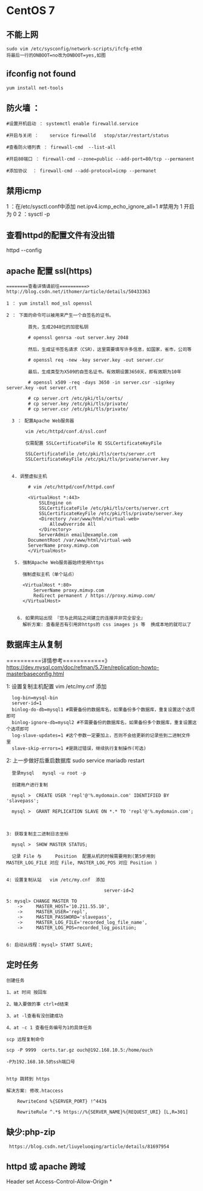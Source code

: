 # CentOS 7

## 不能上网

    sudo vim /etc/sysconfig/network-scripts/ifcfg-eth0
    将最后一行的ONBOOT=no改为ONBOOT=yes,如图

## ifconfig not found
    yum install net-tools

## 防火墙 ： 

```shell
#设置开机启动 ： systemctl enable firewalld.service        

#开启与关闭 ：    service firewalld   stop/star/restart/status

#查看防火墙列表 ： firewall-cmd  --list-all

#开启80端口 ： firewall-cmd --zone=public --add-port=80/tcp --permanent

#添加协议  ： firewall-cmd --add-protocol=icmp --permanet

```

## 禁用icmp
  1 ：在/etc/sysctl.conf中添加 net.ipv4.icmp_echo_ignore_all=1 #禁用为 1 开启为 0
  2 ：sysctl -p    

##  查看httpd的配置文件有没出错
  httpd --config

##  apache 配置 ssl(https)

    ========查看详情请前往==========> http://blog.csdn.net/ithomer/article/details/50433363

    1 ： yum install mod_ssl openssl

    2 ： 下面的命令可以被用来产生一个自签名的证书。

            首先，生成2048位的加密私钥

            # openssl genrsa -out server.key 2048

            然后，生成证书签名请求（CSR），这里需要填写许多信息，如国家，省市，公司等

            # openssl req -new -key server.key -out server.csr

            最后，生成类型为X509的自签名证书。有效期设置3650天，即有效期为10年

            # openssl x509 -req -days 3650 -in server.csr -signkey server.key -out server.crt    

            # cp server.crt /etc/pki/tls/certs/
            # cp server.key /etc/pki/tls/private/        
            # cp server.csr /etc/pki/tls/private/        
    
      3 ： 配置Apache Web服务器
        
           vim /etc/httpd/conf.d/ssl.conf

           仅需配置 SSLCertificateFile 和 SSLCertificateKeyFile

           SSLCertificateFile /etc/pki/tls/certs/server.crt
           SSLCertificateKeyFile /etc/pki/tls/private/server.key


      4. 调整虚拟主机
    
            # vim /etc/httpd/conf/httpd.conf

            <VirtualHost *:443>
                SSLEngine on
                SSLCertificateFile /etc/pki/tls/certs/server.crt
                SSLCertificateKeyFile /etc/pki/tls/private/server.key
                <Directory /var/www/html/virtual-web>
                    AllowOverride All
                </Directory>
                ServerAdmin email@example.com
            DocumentRoot /var/www/html/virtual-web
            ServerName proxy.mimvp.com
            </VirtualHost>

       5. 强制Apache Web服务器始终使用https
    
          强制虚拟主机（单个站点）

          <VirtualHost *:80>
              ServerName proxy.mimvp.com
              Redirect permanent / https://proxy.mimvp.com/
          </VirtualHost>    


        6. 如果网站出现 『您与此网站之间建立的连接并非完全安全』    
          解析方案: 查看是否有引用非https的 css images js 等  换成本地的就可以了    

## 数据库主从复制    
    
  ==========详情参考============》https://dev.mysql.com/doc/refman/5.7/en/replication-howto-masterbaseconfig.html


  1: 设置复制主机配置  vim /etc/my.cnf  添加  

      log-bin=mysql-bin
      server-id=1
      binlog-do-db=mysql1 #需要备份的数据库名，如果备份多个数据库，重复设置这个选项 即可
      binlog-ignore-db=mysql2 #不需要备份的数据库名，如果备份多个数据库，重复设置这 个选项即可
      log-slave-updates=1 #这个参数一定要加上，否则不会给更新的记录些到二进制文件 里
      slave-skip-errors=1 #是跳过错误，继续执行复制操作(可选)
                                        
                                                

   2: 上一步做好后重启数据库  sudo service mariadb restart    

      登录mysql   mysql -u root -p

      创建用户进行复制

      mysql >  CREATE USER 'repl'@'%.mydomain.com' IDENTIFIED BY 'slavepass';

      mysql >  GRANT REPLICATION SLAVE ON *.* TO 'repl'@'%.mydomain.com';


       
    3: 获取复制主二进制日志坐标          

      mysql >  SHOW MASTER STATUS;    

      记录 File 与     Position  配置从机的时候需要用到(第5步用到 MASTER_LOG_FILE 对应 File, MASTER_LOG_POS 对应 Position )


    4: 设置复制从站   vim /etc/my.cnf  添加  

                                        server-id=2 

    5: mysql> CHANGE MASTER TO
        ->     MASTER_HOST='10.211.55.10',
        ->     MASTER_USER='repl',
        ->     MASTER_PASSWORD='slavepass',
        ->     MASTER_LOG_FILE='recorded_log_file_name',
        ->     MASTER_LOG_POS=recorded_log_position;


    6: 启动从线程：mysql> START SLAVE;



##  定时任务

    创建任务

    1、at 时间 按回车

    2、输入要做的事 ctrl+d结束

    3、at -l查看有没创建成功

    4、at -c 1 查看任务编号为1的具体任务

    scp 远程复制命令

    scp -P 9999  certs.tar.gz ouch@192.168.10.5:/home/ouch

    -P为192.168.10.5的ssh端口号


    http 跳转到 https
    
    解决方案: 修改.htaccess
        
        RewriteCond %{SERVER_PORT} !^443$
        
        RewriteRule ^.*$ https://%{SERVER_NAME}%{REQUEST_URI} [L,R=301]


## 缺少:php-zip        
     https://blog.csdn.net/liuyeluoqing/article/details/81697954
          

## httpd 或  apache 跨域
<Directory /> 
   Header set Access-Control-Allow-Origin *
</Directory>







  